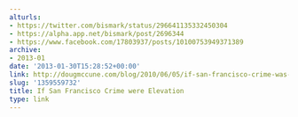 ```yaml
---
alturls:
- https://twitter.com/bismark/status/296641135332450304
- https://alpha.app.net/bismark/post/2696344
- https://www.facebook.com/17803937/posts/10100753949371389
archive:
- 2013-01
date: '2013-01-30T15:28:52+00:00'
link: http://dougmccune.com/blog/2010/06/05/if-san-francisco-crime-was-elevation/
slug: '1359559732'
title: If San Francisco Crime were Elevation
type: link
---
```




